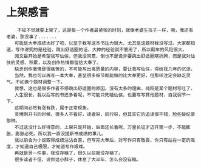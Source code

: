 # 上架感言
        不知不觉就要上架了，这是每一个作者最紧张的时刻，就像老婆生孩子一样，哦，我还有老婆，那没事了.......
       可能是大奉成绩太好了吧，以至于我写这本书压力很大，尤其是这题材我没写过。大家都知道，写作讲究的是经验，跳出舒适圈的话，大神的经验就不管用了，所以翻车的风险很大。
       阅文最开始是希望我写仙侠，但我没同意，倒也不是说非要跳出舒适圈瞎折腾，而是我对仙侠的灵感、积累，以及创作热情都留给大奉了。
       缺乏创作激情是很痛苦的，不可能写出高质量的内容，要让我写仙侠，得给我几年的沉淀。
       当然，我也可以再写一本大奉，甚至很多细节都能做的比大奉更好，但那样注定会缺乏灵气。不如换个题材调整一下。
       我想，这也是很多作者不停跳出舒适圈的原因。没有太多的理由，纯粹是某个题材写吐了。
       人生很长，我以后写的书还多着呢，不可能只死磕仙侠，也要写写其他题材，自我调节一下。
       这期间必然有涨有跌，属于正常现象。
       灵境刚开书的时候，很多人不看好，读者呀，同行呀，但其实它的追读很不错，险些破纪录那种。
       不过这没什么好得意的，上架只是开始，后面还长着呢，万里长征才迈开第一步，不能膨胀，膨胀必死。所以我一直没提新书成绩的事儿。
       我以前会为小说取得成绩沾沾自喜，但写完大奉后，对写作只有敬畏，你只有站在一定的高度，才知道自己极限，才知道写作艰难。
       再就是另一件事，我没存稿了，很久以前就没存稿了。
       很多读者不信，说你这小胖子，休息了大半年，怎么会没存稿。